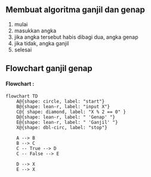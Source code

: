 ## Membuat algoritma ganjil dan genap

1. mulai
2. masukkan angka
3. jika angka tersebut habis dibagi dua, angka genap
4. jika tidak, angka ganjil 
5. selesai

## Flowchart ganjil genap

#### Flowchart :

```mermaid
flowchart TD
    A@{shape: circle, label: "start"}
    B@{shape: lean-r, label: "input X"}
    C@{ shape: diamond, label: "X % 2 == 0" }
    D@{shape: lean-r, label: " 'Genap' "}
    E@{shape: lean-r, label: " 'Ganjil' "}
    X@{shape: dbl-circ, label: "stop"}

    A --> B
    B --> C
    C -- True --> D
    C -- False --> E

    D --> X
    E --> X

```
